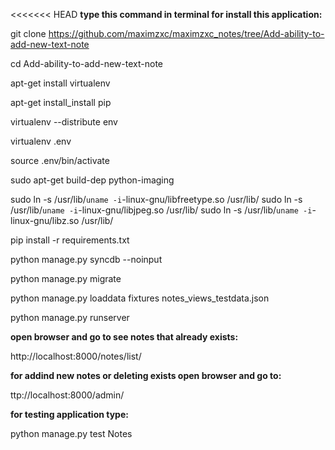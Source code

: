 <<<<<<< HEAD
<b>type this command in terminal for install this application:</b>

git clone https://github.com/maximzxc/maximzxc_notes/tree/Add-ability-to-add-new-text-note

cd Add-ability-to-add-new-text-note

apt-get install virtualenv

apt-get install_install pip

virtualenv --distribute env

virtualenv .env

source .env/bin/activate

sudo apt-get build-dep python-imaging

sudo ln -s /usr/lib/`uname -i`-linux-gnu/libfreetype.so /usr/lib/
sudo ln -s /usr/lib/`uname -i`-linux-gnu/libjpeg.so /usr/lib/
sudo ln -s /usr/lib/`uname -i`-linux-gnu/libz.so /usr/lib/

pip install -r requirements.txt

python manage.py syncdb --noinput

python manage.py migrate

python manage.py loaddata fixtures notes_views_testdata.json

python manage.py runserver

<b>open browser and go to see notes that already exists:</b>

http://localhost:8000/notes/list/

<b>for addind new notes or deleting exists open browser and go to:</b>

ttp://localhost:8000/admin/

<b>for testing application type:</b>

python manage.py test Notes
